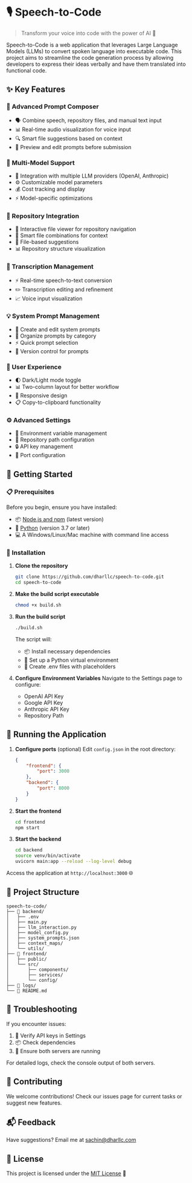 # 🎙️ Speech-to-Code

> Transform your voice into code with the power of AI 🚀

Speech-to-Code is a web application that leverages Large Language Models (LLMs) to convert spoken language into executable code. This project aims to streamline the code generation process by allowing developers to express their ideas verbally and have them translated into functional code.

## ✨ Key Features

### 🎯 Advanced Prompt Composer
- 🗣️ Combine speech, repository files, and manual text input
- 📊 Real-time audio visualization for voice input
- 🔍 Smart file suggestions based on context
- 👀 Preview and edit prompts before submission

### 🤖 Multi-Model Support
- 🔌 Integration with multiple LLM providers (OpenAI, Anthropic)
- ⚙️ Customizable model parameters
- 💰 Cost tracking and display
- ⚡ Model-specific optimizations

### 📁 Repository Integration
- 🌳 Interactive file viewer for repository navigation
- 🔗 Smart file combinations for context
- 📝 File-based suggestions
- 📊 Repository structure visualization

### 🎤 Transcription Management
- ⚡ Real-time speech-to-text conversion
- ✏️ Transcription editing and refinement
- 📈 Voice input visualization

### 💡 System Prompt Management
- 📝 Create and edit system prompts
- 📂 Organize prompts by category
- ⚡ Quick prompt selection
- 🔄 Version control for prompts

### 🎨 User Experience
- 🌓 Dark/Light mode toggle
- 📊 Two-column layout for better workflow
- 📱 Responsive design
- 📋 Copy-to-clipboard functionality

### ⚙️ Advanced Settings
- 🔑 Environment variable management
- 📂 Repository path configuration
- 🔒 API key management
- 🔌 Port configuration

## 🚀 Getting Started

### 📋 Prerequisites

Before you begin, ensure you have installed:
* 📦 [Node.js and npm](https://nodejs.org/en/download/) (latest version)
* 🐍 [Python](https://www.python.org/downloads/) (version 3.7 or later)
* 💻 A Windows/Linux/Mac machine with command line access

### 🔧 Installation

1. **Clone the repository**
   ```bash
   git clone https://github.com/dharllc/speech-to-code.git
   cd speech-to-code
   ```

2. **Make the build script executable**
   ```bash
   chmod +x build.sh
   ```

3. **Run the build script**
   ```bash
   ./build.sh
   ```
   The script will:
   - 📦 Install necessary dependencies
   - 🐍 Set up a Python virtual environment
   - 🔑 Create .env files with placeholders

4. **Configure Environment Variables**
   Navigate to the Settings page to configure:
   - OpenAI API Key
   - Google API Key
   - Anthropic API Key
   - Repository Path

## 🚀 Running the Application

1. **Configure ports** (optional)
   Edit `config.json` in the root directory:
   ```json
   {
       "frontend": {
           "port": 3000 
       },
       "backend": {
           "port": 8000 
       }
   }
   ```

2. **Start the frontend**
   ```bash
   cd frontend
   npm start
   ```

3. **Start the backend**
   ```bash
   cd backend
   source venv/bin/activate
   uvicorn main:app --reload --log-level debug
   ```

Access the application at `http://localhost:3000` 🌐

## 📁 Project Structure

```
speech-to-code/
├── 🔧 backend/
│   ├── .env
│   ├── main.py
│   ├── llm_interaction.py
│   ├── model_config.py
│   ├── system_prompts.json
│   ├── context_maps/
│   └── utils/
├── 🎨 frontend/
│   ├── public/
│   └── src/
│       ├── components/
│       ├── services/
│       └── config/
├── 📝 logs/
└── 📄 README.md
```

## 🔧 Troubleshooting

If you encounter issues:
1. 🔑 Verify API keys in Settings
2. 📦 Check dependencies
3. 🚀 Ensure both servers are running

For detailed logs, check the console output of both servers.

## 🤝 Contributing

We welcome contributions! Check our issues page for current tasks or suggest new features.

## 📬 Feedback

Have suggestions? Email me at sachin@dharllc.com

## 📄 License

This project is licensed under the [MIT License](https://opensource.org/licenses/MIT) 📜
